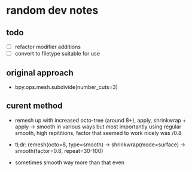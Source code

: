 # random dev notes 

## todo
- [ ] refactor modifier additions
- [ ] convert to filetype suitable for use

## original approach
* bpy.ops.mesh.subdivide(number_cuts=3)
## curent method
* remesh up with increased octo-tree (around 8+), apply, shrinkwrap + apply -> smooth in various ways but most importantly using regular smooth, high repititions, factor that seemed to work nicely was /0.8
* tl;dr: remesh(octo=8, type=smooth) -> shrinkwrap(mode=surface) -> smooth(factor=0.8, repeat=30-100)

* sometimes smooth way more than that even

